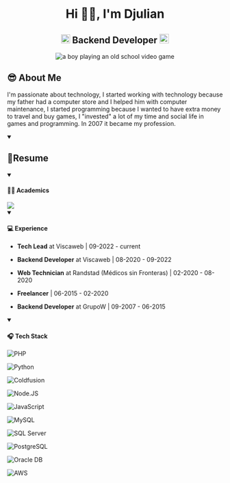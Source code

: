 <h1 align="center">Hi ✌🏼, I'm Djulian</h1>
<h2 align="center">
  <img src="https://komarev.com/ghpvc/?username=djulianm&color=dc143c&style=for-the-badge" alt="Profile Views" style="height:21px;">
  Backend Developer
  <a href="https://www.linkedin.com/in/djulianm/" target="_blank">
    <img src="https://img.shields.io/badge/LinkedIn-0077B5?style=for-the-badge&logo=linkedin&logoColor=white" alt="LinkedIn" style="height:22px;">
  </a>
</h2>
<div align="center">
 <img alt="a boy playing an old school video game" class="hCL kVc L4E MIw" fetchpriority="auto" loading="auto" src="https://i.pinimg.com/originals/1e/3b/ab/1e3babbea82ceffbb3b3d9130bc74c7a.gif" elementtiming="closeupImage">
</div>

## 😎 About Me

I'm passionate about technology, I started working with technology because my father had a computer store and I helped him with computer maintenance, I started programming because I wanted to have extra money to travel and buy games, I "invested" a lot of my time and social life in games and programming. In 2007 it became my profession.

<details open>
 <summary>
    <h2> 🧐Resume</h2>
</summary>

 <details open>
  <summary><h4>🧑‍🎓 Academics</h4></summary>
  <span><img src="[https://img.shields.io/badge/BTECH-[YourUniversity]-1877F2?style=for-the-badge](https://img.shields.io/badge/Universidade%20do%20Contestado%20Processos%20Gerenciais%20-2014-8A2BE2)"></span>
 </details>

 <details open>
  <summary><h4>💻 Experience</h4></summary>
   
  - **Tech Lead** at Viscaweb | 09-2022 - current
   
  - **Backend Developer** at Viscaweb | 08-2020 - 09-2022
   
  - **Web Technician** at Randstad (Médicos sin Fronteras) | 02-2020 - 08-2020
   
  - **Freelancer** | 06-2015 - 02-2020
  
  - **Backend Developer** at GrupoW | 09-2007 - 06-2015
 </details>

<details open>
  <summary><h4>🎧 Tech Stack</h4></summary>
  
  ![PHP](https://img.shields.io/badge/PHP-%2300599C.svg?style=for-the-badge&logoColor=white)
  
  ![Python](https://img.shields.io/badge/Python-%2300599C.svg?style=for-the-badge&logoColor=white)  
  
  ![Coldfusion](https://img.shields.io/badge/Coldfusion-%2300599C.svg?style=for-the-badge&logoColor=white)  
  
  ![Node.JS](https://img.shields.io/badge/NodeJS-%2300599C.svg?style=for-the-badge&logoColor=white)  
  
  ![JavaScript](https://img.shields.io/badge/javascript-%23323330.svg?style=for-the-badge&logoColor=%23F7DF1E) 
  
  ![MySQL](https://img.shields.io/badge/MySQL-%23323330.svg?style=for-the-badge&logoColor=%23F7DF1E) 
  
  ![SQL Server](https://img.shields.io/badge/SQL%20Server-%23323330.svg?style=for-the-badge&logoColor=%23F7DF1E) 
  
  ![PostgreSQL](https://img.shields.io/badge/PostgreSQL-%23323330.svg?style=for-the-badge&logoColor=%23F7DF1E) 
  
  ![Oracle DB](https://img.shields.io/badge/Oracle%20-%23323330.svg?style=for-the-badge&logoColor=%23F7DF1E) 
  
  ![AWS](https://img.shields.io/badge/AWS-%23323330.svg?style=for-the-badge&logoColor=%23F7DF1E) 
</details>

</details>

